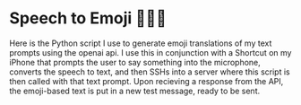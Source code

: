 # Speech to Emoji 🙌🎉🚀

Here is the Python script I use to generate emoji translations of my text prompts using the openai api. I use this in conjunction with a Shortcut on my iPhone that prompts the user to say something into the microphone, converts the speech to text, and then SSHs into a server where this script is then called with that text prompt. Upon recieving a response from the API, the emoji-based text is put in a new test message, ready to be sent.
